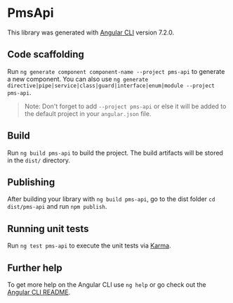 # PmsApi

This library was generated with [Angular CLI](https://github.com/angular/angular-cli) version 7.2.0.

## Code scaffolding

Run `ng generate component component-name --project pms-api` to generate a new component. You can also use `ng generate directive|pipe|service|class|guard|interface|enum|module --project pms-api`.

> Note: Don't forget to add `--project pms-api` or else it will be added to the default project in your `angular.json` file.

## Build

Run `ng build pms-api` to build the project. The build artifacts will be stored in the `dist/` directory.

## Publishing

After building your library with `ng build pms-api`, go to the dist folder `cd dist/pms-api` and run `npm publish`.

## Running unit tests

Run `ng test pms-api` to execute the unit tests via [Karma](https://karma-runner.github.io).

## Further help

To get more help on the Angular CLI use `ng help` or go check out the [Angular CLI README](https://github.com/angular/angular-cli/blob/master/README.md).
